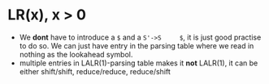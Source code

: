 # LR(x), x > 0
- We **dont** have to introduce a `$` and a `S'->S     $`, it is just good practise to do so. We can just have entry in the parsing table where we read in nothing as the lookahead symbol.
- multiple entries in LALR(1)-parsing table makes it **not** LALR(1), it can be either shift/shift, reduce/reduce, reduce/shift